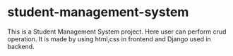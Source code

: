 # student-management-system
This is a Student Management System project. Here user can perform crud operation. It is made by using html,css in frontend and Django used in backend.

